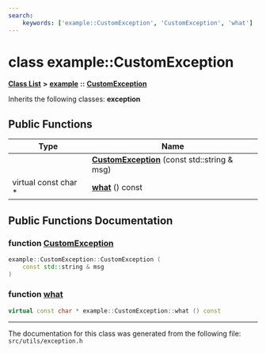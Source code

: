 ```yaml
---
search:
    keywords: ['example::CustomException', 'CustomException', 'what']
---
```


# class example::CustomException

[**Class List**](annotated.md) **>** [**example**](namespaceexample.md) **::** [**CustomException**](classexample_1_1_custom_exception.md)




Inherits the following classes: **exception**

## Public Functions

|Type|Name|
|-----|-----|
||[**CustomException**](classexample_1_1_custom_exception.md#1a8656f61bb3320c64e612b99b3cfc169c) (const std::string & msg) |
|virtual const char \*|[**what**](classexample_1_1_custom_exception.md#1aec75a02d7cde1a7cbf7fbd5c8bb3d1d6) () const |


## Public Functions Documentation

### function <a id="1a8656f61bb3320c64e612b99b3cfc169c" href="#1a8656f61bb3320c64e612b99b3cfc169c">CustomException</a>

```cpp
example::CustomException::CustomException (
    const std::string & msg
)
```



### function <a id="1aec75a02d7cde1a7cbf7fbd5c8bb3d1d6" href="#1aec75a02d7cde1a7cbf7fbd5c8bb3d1d6">what</a>

```cpp
virtual const char * example::CustomException::what () const
```





----------------------------------------
The documentation for this class was generated from the following file: `src/utils/exception.h`

